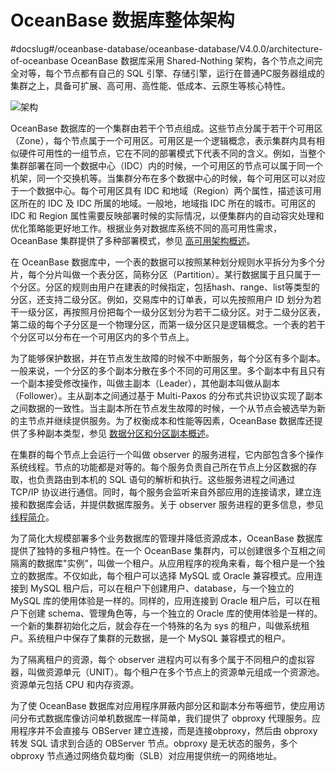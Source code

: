 # OceanBase 数据库整体架构
#docslug#/oceanbase-database/oceanbase-database/V4.0.0/architecture-of-oceanbase
OceanBase 数据库采用 Shared-Nothing 架构，各个节点之间完全对等，每个节点都有自己的 SQL 引擎、存储引擎，运行在普通PC服务器组成的集群之上，具备可扩展、高可用、高性能、低成本、云原生等核心特性。

![架构](https://help-static-aliyun-doc.aliyuncs.com/assets/img/zh-CN/4074903461/p356001.jpg)

OceanBase 数据库的一个集群由若干个节点组成。这些节点分属于若干个可用区（Zone），每个节点属于一个可用区。可用区是一个逻辑概念，表示集群内具有相似硬件可用性的一组节点，它在不同的部署模式下代表不同的含义。例如，当整个集群部署在同一个数据中心（IDC）内的时候，一个可用区的节点可以属于同一个机架，同一个交换机等。当集群分布在多个数据中心的时候，每个可用区可以对应于一个数据中心。每个可用区具有 IDC 和地域（Region）两个属性，描述该可用区所在的 IDC 及 IDC 所属的地域。一般地，地域指 IDC 所在的城市。可用区的 IDC 和 Region 属性需要反映部署时候的实际情况，以便集群内的自动容灾处理和优化策略能更好地工作。根据业务对数据库系统不同的高可用性需求，OceanBase 集群提供了多种部署模式，参见 [高可用架构概述](../9.high-data-reliability-and-availability/1.high-availability-architecture/1.overview-of-a-highly-available-architecture.md)。

在 OceanBase 数据库中，一个表的数据可以按照某种划分规则水平拆分为多个分片，每个分片叫做一个表分区，简称分区（Partition）。某行数据属于且只属于一个分区。分区的规则由用户在建表的时候指定，包括hash、range、list等类型的分区，还支持二级分区。例如，交易库中的订单表，可以先按照用户 ID 划分为若干一级分区，再按照月份把每个一级分区划分为若干二级分区。对于二级分区表，第二级的每个子分区是一个物理分区，而第一级分区只是逻辑概念。一个表的若干个分区可以分布在一个可用区内的多个节点上。

为了能够保护数据，并在节点发生故障的时候不中断服务，每个分区有多个副本。一般来说，一个分区的多个副本分散在多个不同的可用区里。多个副本中有且只有一个副本接受修改操作，叫做主副本（Leader），其他副本叫做从副本（Follower）。主从副本之间通过基于 Multi-Paxos 的分布式共识协议实现了副本之间数据的一致性。当主副本所在节点发生故障的时候，一个从节点会被选举为新的主节点并继续提供服务。为了权衡成本和性能等因素，OceanBase 数据库还提供了多种副本类型，参见 [数据分区和分区副本概述](../4.distributed-database-objects/3.data-partitions-and-replicas/1.data-partitioning-and-partitioned-replica-overview.md)。

在集群的每个节点上会运行一个叫做 observer 的服务进程，它内部包含多个操作系统线程。节点的功能都是对等的。每个服务负责自己所在节点上分区数据的存取，也负责路由到本机的 SQL 语句的解析和执行。这些服务进程之间通过 TCP/IP 协议进行通信。同时，每个服务会监听来自外部应用的连接请求，建立连接和数据库会话，并提供数据库服务。关于 observer 服务进程的更多信息，参见 [线程简介](../11.observer-node-architecture/3.observer-thread-model/1.thread-introduction.md)。

为了简化大规模部署多个业务数据库的管理并降低资源成本，OceanBase 数据库提供了独特的多租户特性。在一个 OceanBase 集群内，可以创建很多个互相之间隔离的数据库"实例"，叫做一个租户。从应用程序的视角来看，每个租户是一个独立的数据库。不仅如此，每个租户可以选择 MySQL 或 Oracle 兼容模式。应用连接到 MySQL 租户后，可以在租户下创建用户、database，与一个独立的 MySQL 库的使用体验是一样的。同样的，应用连接到 Oracle 租户后，可以在租户下创建 schema、管理角色等，与一个独立的 Oracle 库的使用体验是一样的。一个新的集群初始化之后，就会存在一个特殊的名为 sys 的租户，叫做系统租户。系统租户中保存了集群的元数据，是一个 MySQL 兼容模式的租户。

为了隔离租户的资源，每个 observer 进程内可以有多个属于不同租户的虚拟容器，叫做资源单元（UNIT）。每个租户在多个节点上的资源单元组成一个资源池。资源单元包括 CPU 和内存资源。

为了使 OceanBase 数据库对应用程序屏蔽内部分区和副本分布等细节，使应用访问分布式数据库像访问单机数据库一样简单，我们提供了 obproxy 代理服务。应用程序并不会直接与 OBServer 建立连接，而是连接obproxy，然后由 obproxy 转发 SQL 请求到合适的 OBServer 节点。obproxy 是无状态的服务，多个 obproxy 节点通过网络负载均衡（SLB）对应用提供统一的网络地址。
